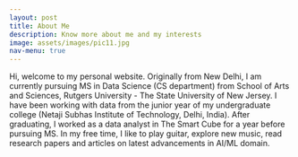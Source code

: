 ```yaml
---
layout: post
title: About Me
description: Know more about me and my interests
image: assets/images/pic11.jpg
nav-menu: true
---
```



Hi, welcome to my personal website. Originally from New Delhi, I am currently pursuing MS in Data Science (CS department) from School of Arts and Sciences, Rutgers University - The State University of New Jersey. I have been working with data from the junior year of my undergraduate college (Netaji Subhas Institute of Technology, Delhi, India). After graduating, I worked as a data analyst in The Smart Cube for a year before pursuing MS. In my free time, I like to play guitar, explore new music, read research papers and articles on latest advancements in AI/ML domain.
